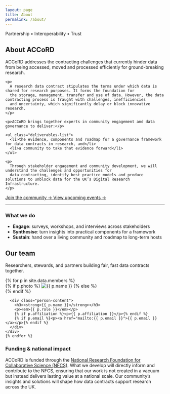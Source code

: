 ```yaml
---
layout: page
title: About
permalink: /about/
---
```


<section class="events-hero flow">
  <p class="eyebrow">Partnership • Interoperability • Trust</p>
  <h2 class="page-title">About ACCoRD</h2>
    <p class="lead">
      ACCoRD addresses the contracting challenges that currently hinder
      data from being accessed, moved and processed efficiently for ground-breaking research.
    </p>

    <p>
      A research data contract stipulates the terms under which data is shared for research purposes. It forms the foundation for
      the storage, management, transfer and use of data. However, the data contracting process is fraught with challenges, inefficiencies
      and uncertainty, which significantly delay or block innovative research.
    </p>

    <p>ACCoRD brings together experts in community engagement and data governance to deliver:</p>

    <ul class="deliverables-list">
      <li>the evidence, components and roadmap for a governance framework for data contracts in research, and</li>
      <li>a community to take that evidence forward</li>
    </ul>

    <p>
      Through stakeholder engagement and community development, we will understand the challenges and opportunities for
      data contracting, identify best practice models and produce solutions to unblock data for the UK’s Digital Research Infrastructure.
    </p>

  <p class="cta-row">
     <a class="btn btn-primary" href="https://forms.office.com/pages/responsepage.aspx?id=_oivH5ipW0yTySEKEdmlwvNrS4lV5ilIsuG4plfelThUNVkxRlZZTlhPOTU0NkZUQkVWNTBZUjUwVS4u&route=shorturl" target="_blank" rel="noopener">
    Join the community →
    </a>
    <a class="btn btn-primary" href="{{ '/events/' | relative_url }}">View upcoming events →</a>
  </p>
</section>

<hr class="section-divider" />

<section class="flow what-we-do">
  <h3>What we do</h3>
  <ul class="feature-list">
    <li><strong>Engage</strong>: surveys, workshops, and interviews across stakeholders</li>
    <li><strong>Synthesise</strong>: turn insights into practical components for a framework</li>
    <li><strong>Sustain</strong>: hand over a living community and roadmap to long-term hosts</li>
  </ul>
</section>

<section class="members-section">
  <div class="members-intro">
    <h2>Our team</h2>
    <p>Researchers, stewards, and partners building fair, fast data contracts together.</p>
  </div>

  <div class="people-grid">
    {% for p in site.data.members %}
    <div class="person">
      <div class="person-media">
        {% if p.photo %}
          <img src="{{ p.photo | relative_url }}" alt="{{ p.name }}">
        {% else %}
          <div class="avatar-placeholder" aria-hidden="true"></div>
        {% endif %}
      </div>

      <div class="person-content">
        <h3><strong>{{ p.name }}</strong></h3>
        <p><em>{{ p.role }}</em></p>
        {% if p.affiliation %}<p>{{ p.affiliation }}</p>{% endif %}
        {% if p.email %}<p><a href="mailto:{{ p.email }}">{{ p.email }}</a></p>{% endif %}
      </div>
    </div>
    {% endfor %}

  </div>
</section>

<section class="funding-section flow">
  <h3>Funding & national impact</h3>
  <p>
    ACCoRD is funded through the 
    <a href="https://nfcs-networkplus.ac.uk/" target="_blank" rel="noopener">National Research Foundation for Collaborative Science (NFCS)</a>.
    What we develop will directly inform and contribute to the NFCS, ensuring that our work is not created in a vacuum but 
    instead delivers lasting value at a national scale. Our community’s insights and solutions will shape how data contracts 
    support research across the UK.
  </p>
</section>
